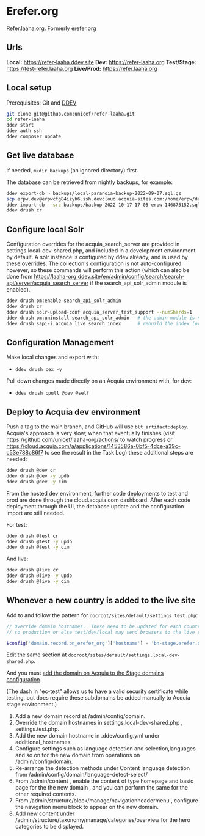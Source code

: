# Erefer.org

Refer.laaha.org.  Formerly erefer.org

## Urls

__Local:__ https://refer-laaha.ddev.site
__Dev:__ https://refer-laaha.org
__Test/Stage:__ https://test-refer.laaha.org
__Live/Prod:__ https://refer.laaha.org


## Local setup

Prerequisites: Git and [DDEV](https://ddev.readthedocs.io/en/stable/#installation)

```bash
git clone git@github.com:unicef/refer-laaha.git
cd refer-laaha
ddev start
ddev auth ssh
ddev composer update
```

## Get live database

If needed, `mkdir backups` (an ignored directory) first.

The database can be retrieved from nightly backups, for example:

```bash
ddev export-db > backups/local-paranoia-backup-2022-09-07.sql.gz
scp erpw.dev@erpwcfg84izyh6.ssh.devcloud.acquia-sites.com:/home/erpw/dev/backups/on-demand/backup-2022-10-17-17-05-erpw-146875152.sql.gz backups/
ddev import-db --src backups/backup-2022-10-17-17-05-erpw-146875152.sql.gz
ddev drush cr
```

## Configure local Solr

Configuration overrides for the acquia_search_server are provided in settings.local-dev-shared.php, and included in a development environment by default. A solr instance is configured by ddev already, and is used by these overrides. The collection's configuration is not auto-configured however, so these commands will perform this action (which can also be done from https://laaha-org.ddev.site/en/admin/config/search/search-api/server/acquia_search_server if the search_api_solr_admin module is enabled).

```bash
ddev drush pm:enable search_api_solr_admin
ddev drush cr
ddev drush solr-upload-conf acquia_server_test_support --numShards=1
ddev drush pm:uninstall search_api_solr_admin   # the admin module is not needed for normal use
ddev drush sapi-i acquia_live_search_index      # rebuild the index (or just use UI)
```

## Configuration Management

Make local changes and export with:

- `ddev drush cex -y`

Pull down changes made directly on an Acquia environment with, for dev:

- `ddev drush cpull @dev @self`

## Deploy to Acquia dev environment

Push a tag to the main branch, and GitHub will use `blt artifact:deploy`.  Acquia's approach is very slow; when that eventually finishes (visit https://github.com/unicef/laaha-org/actions/ to watch progress or https://cloud.acquia.com/a/applications/1453586a-0bf5-4dce-a39c-c53e788c86f7 to see the result in the Task Log) these additional steps are needed:

```bash
ddev drush @dev cr
ddev drush @dev -y updb
ddev drush @dev -y cim
```

From the hosted dev environment, further code deployments to test and prod are done through the cloud.acquia.com dashboard.  After each code deployment through the UI, the database update and the configuration import are still needed.


For test:

```bash
ddev drush @test cr
ddev drush @test -y updb
ddev drush @test -y cim
```

And live:

```bash
ddev drush @live cr
ddev drush @live -y updb
ddev drush @live -y cim
```
## Whenever a new country is added to the live site

Add to and follow the pattern for `docroot/sites/default/settings.test.php`:

```php
// Override domain hostnames.  These need to be updated for each country added
// to production or else test/dev/local may send browsers to the live site.

$config['domain.record.bn_erefer_org']['hostname'] = 'bn-stage.erefer.org';
```

Edit the same section at `docroot/sites/default/settings.local-dev-shared.php`.

And you must [add the domain on Acquia to the Stage domains configuration](https://cloud.acquia.com/a/environments/325121-249931c2-c947-4980-b6e4-953c4206177c/domain-management/domains).

(The dash in "ec-test" allows us to have a valid security sertificate while testing,
but does require these subdomains be added manually to Acquia stage environment.)

1) Add a new domain record at /admin/config/domain.
2) Override the domain hostnames in settings.local-dev-shared.php , settings.test.php.
3) Add the new domain hostname in .ddev/config.yml under additional_hostnames.
4) Configure settings such as language detection and selection,languages and so on for the new domain from operations on /admin/config/domain.
5) Re-arrange the detection methods under Content language detection from /admin/config/domain/language-detect-select/<new domain>
6) From /admin/content , enable the content of type homepage and basic page for the the new domain , and you can perform the same for the other required contents.
7) From /admin/structure/block/manage/navigationheadermenu , configure the navigation menu block to appear on the new domain.
8) Add new content under /admin/structure/taxonomy/manage/categories/overview for the hero categories to be displayed.
